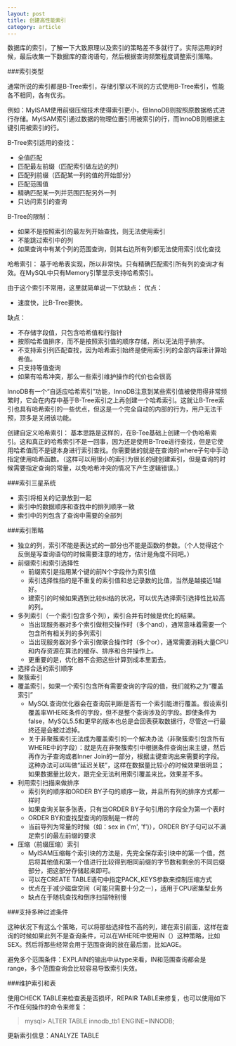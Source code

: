 ```yaml
---
layout: post
title: 创建高性能索引
category: article
---
```


数据库的索引，了解一下大致原理以及索引的策略差不多就行了。实际运用的时候，最后收集一下数据库的查询语句，然后根据查询频繁程度调整索引策略。

###索引类型

通常所说的索引都是B-Tree索引，存储引擎以不同的方式使用B-Tree索引，性能各不相同，各有优劣。

例如：MyISAM使用前缀压缩技术使得索引更小，但InnoDB则按照原数据格式进行存储。MyISAM索引通过数据的物理位置引用被索引的行，而InnoDB则根据主键引用被索引的行。

B-Tree索引适用的查找：
 
 - 全值匹配
 - 匹配最左前缀（匹配索引做左边的列）
 - 匹配列前缀（匹配某一列的值的开始部分）
 - 匹配范围值
 - 精确匹配某一列并范围匹配另外一列
 - 只访问索引的查询
 
B-Tree的限制：

 - 如果不是按照索引的最左列开始查找，则无法使用索引
 - 不能跳过索引中的列
 - 如果查询中有某个列的范围查询，则其右边所有列都无法使用索引优化查找
 
哈希索引： 基于哈希表实现，所以非常快。只有精确匹配索引所有列的查询才有效。在MySQL中只有Memory引擎显示支持哈希索引。

由于这个索引不常用，这里就简单说一下优缺点：
优点：

 - 速度快，比B-Tree要快。
 
缺点：

 - 不存储字段值，只包含哈希值和行指针
 - 按照哈希值排序，而不是按照索引值的顺序存储，所以无法用于排序。
 - 不支持索引列匹配查找，因为哈希索引始终是使用索引列的全部内容来计算哈希值。
 - 只支持等值查询
 - 如果有哈希冲突，那么一些索引维护操作的代价也会很高
 
InnoDB有一个“自适应哈希索引”功能，InnoDB注意到某些索引值被使用得非常频繁时，它会在内存中基于B-Tree索引之上再创建一个哈希索引。这就让B-Tree索引也具有哈希索引的一些优点，但这是一个完全自动的内部的行为，用户无法干预，顶多是关闭该功能。

创建自定义哈希索引： 基本思路是这样的，在B-Tee基础上创建一个伪哈希索引。这和真正的哈希索引不是一回事，因为还是使用B-Tree进行查找，但是它使用哈希值而不是键本身进行索引查找。你需要做的就是在查询的where子句中手动指定使用哈希函数。（这样可以用很小的索引为很长的键创建索引，但是查询的时候需要指定查询的常量，以免哈希冲突的情况下产生逻辑错误。）

###索引三星系统
 
 - 索引将相关的记录放到一起
 - 索引中的数据顺序和查找中的排列顺序一致
 - 索引中的列包含了查询中需要的全部列

###索引策略

 - 独立的列，索引不能是表达式的一部分也不能是函数的参数。（个人觉得这个反倒是写查询语句的时候需要注意的地方，估计是角度不同吧。）
 - 前缀索引和索引选择性
     - 前缀索引是指用某个键的前N个字段作为索引值
     - 索引选择性指的是不重复的索引值和总记录数的比值，当然是越接近1越好。
     - 建索引的时候如果遇到比较纠结的状况，可以优先选择索引选择性比较高的列。
 - 多列索引（一个索引包含多个列），索引合并有时候是优化的结果。
     - 当出现服务器对多个索引做相交操作时（多个and），通常意味着需要一个包含所有相关列的多列索引
     - 当出现服务器对多个索引做联合操作时（多个or），通常需要消耗大量CPU和内存资源在算法的缓存、排序和合并操作上。
     - 更重要的是，优化器不会把这些计算到成本里面去。
 - 选择合适的索引顺序
 - 聚簇索引
 - 覆盖索引，如果一个索引包含所有需要查询的字段的值，我们就称之为“覆盖索引”
     - MySQL查询优化器会在查询前判断是否有一个索引能进行覆盖。假设索引覆盖率WHERE条件的字段，但不是整个查询涉及的字段。即使条件为false，MySQL5.5和更早的版本也总是会回表获取数据行，尽管这一行最终还是会被过滤掉。
     - 关于非聚簇索引无法成为覆盖索引的一个解决办法（非聚簇索引包含所有WHERE中的字段）：就是先在非聚簇索引中根据条件查询出来主键，然后再作为子查询或者Inner Join的一部分，根据主键查询出来需要的字段。这种办法可以叫做“延迟关联”，这样在数据量比较小的时候效果很明显；如果数据量比较大，跟完全无法利用索引覆盖来比，效果差不多。
 - 利用索引扫描来做排序
     - 索引列的顺序和ORDER BY子句的顺序一致，并且所有列的排序方式都一样时
     - 如果查询关联多张表，只有当ORDER BY子句引用的字段全为第一个表时
     - ORDER BY和查找型查询的限制是一样的
     - 当前导列为常量的时候（如：sex in ('m', 'f')），ORDER BY子句可以不满足索引的最左前缀的要求
 - 压缩（前缀压缩）索引
     - MyISAM压缩每个索引块的方法是，先完全保存索引块中的第一个值，然后将其他值和第一个值进行比较得到相同前缀的字节数和剩余的不同后缀部分，把这部分存储起来即可。
     - 可以在CREATE TABLE语句中指定PACK_KEYS参数来控制压缩方式
     - 优点在于减少磁盘空间（可能只需要十分之一），适用于CPU密集型业务
     - 缺点在于随机查找和倒序扫描特别慢
 
 ###支持多种过滤条件

这种状况下有这么个策略，可以将那些选择性不高的列，建在索引前面，这样在查询的时候如果此列不是查询条件，可以在WHERE中使用IN（）这种策略，比如SEX。然后将那些经常会用于范围查询的放在最后面，比如AGE。

避免多个范围条件：EXPLAIN的输出中从type来看，IN和范围查询都会是range，多个范围查询会比较容易导致索引失效。

###维护索引和表

使用CHECK TABLE来检查表是否损坏，REPAIR TABLE来修复，也可以使用如下不作任何操作的命令来修复：

> mysql> ALTER TABLE innodb_tb1 ENGINE=INNODB;

更新索引信息：ANALYZE TABLE
  
